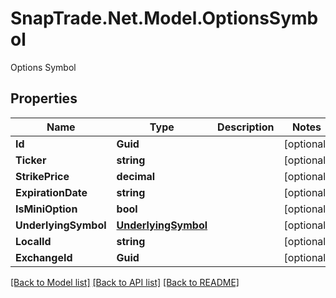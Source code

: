 # SnapTrade.Net.Model.OptionsSymbol
Options Symbol

## Properties

Name | Type | Description | Notes
------------ | ------------- | ------------- | -------------
**Id** | **Guid** |  | [optional] 
**Ticker** | **string** |  | [optional] 
**StrikePrice** | **decimal** |  | [optional] 
**ExpirationDate** | **string** |  | [optional] 
**IsMiniOption** | **bool** |  | [optional] 
**UnderlyingSymbol** | [**UnderlyingSymbol**](UnderlyingSymbol.md) |  | [optional] 
**LocalId** | **string** |  | [optional] 
**ExchangeId** | **Guid** |  | [optional] 

[[Back to Model list]](../README.md#documentation-for-models) [[Back to API list]](../README.md#documentation-for-api-endpoints) [[Back to README]](../README.md)


